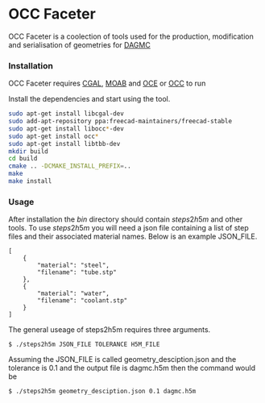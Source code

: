 # OCC Faceter

OCC Faceter is a coolection of tools used for the production, modification and serialisation of geometries for [DAGMC](https://svalinn.github.io/DAGMC/)


### Installation

OCC Faceter requires [CGAL](https://cgal.org/), [MOAB](https://press3.mcs.anl.gov/sigma/moab-library/) and [OCE](https://github.com/tpaviot/oce) or [OCC](https://www.opencascade.com) to run

Install the dependencies and start using the tool.

```sh
sudo apt-get install libcgal-dev
sudo add-apt-repository ppa:freecad-maintainers/freecad-stable
sudo apt-get install libocc*-dev
sudo apt-get install occ*
sudo apt-get install libtbb-dev
mkdir build
cd build
cmake .. -DCMAKE_INSTALL_PREFIX=..
make
make install
```

### Usage

After installation the $bin$ directory should contain $steps2h5m$ and other tools. To use $steps2h5m$ you will need a json file containing a list of step files and their associated material names. Below is an example JSON_FILE.

```
[
    {
        "material": "steel",
        "filename": "tube.stp"
    },
    {
        "material": "water",
        "filename": "coolant.stp"
    }
]
```

The general useage of steps2h5m requires three arguments.

```
$ ./steps2h5m JSON_FILE TOLERANCE H5M_FILE
```

Assuming the JSON_FILE is called geometry_desciption.json and the tolerance is 0.1 and the output file is dagmc.h5m then the command would be


```
$ ./steps2h5m geometry_desciption.json 0.1 dagmc.h5m
```





